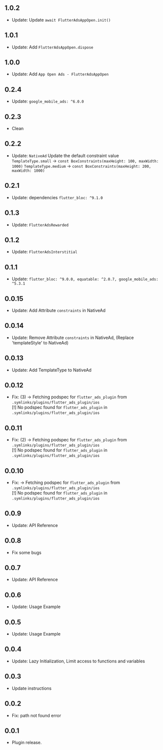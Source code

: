 ## 1.0.2

* Update: Update `await FlutterAdsAppOpen.init()`

## 1.0.1

* Update: Add `FlutterAdsAppOpen.dispose`

## 1.0.0

* Update: Add `App Open Ads - FlutterAdsAppOpen`

## 0.2.4

* Update: `google_mobile_ads: ^6.0.0`

## 0.2.3

* Clean

## 0.2.2

* Update: `NativeAd` Update the default constraint value
`TemplateType.small` -> `const BoxConstraints(maxHeight: 100, maxWidth: 1000)`
`TemplateType.medium` -> `const BoxConstraints(maxHeight: 200, maxWidth: 1000)`

## 0.2.1

* Update: dependencies `flutter_bloc: ^9.1.0`


## 0.1.3

* Update: `FlutterAdsRewarded`

## 0.1.2

* Update: `FlutterAdsInterstitial`

## 0.1.1

* Update: `flutter_bloc: ^9.0.0, equatable: ^2.0.7, google_mobile_ads: ^5.3.1`

## 0.0.15

* Update: Add Attribute `constraints` in NativeAd

## 0.0.14

* Update: Remove Attribute `constraints` in NativeAd, (Replace 'templateStyle' to NativeAd)

## 0.0.13

* Update: Add TemplateType to NativeAd

## 0.0.12

* Fix: (3) -> Fetching podspec for `flutter_ads_plugin` from  
  `.symlinks/plugins/flutter_ads_plugin/ios`  
  [!] No podspec found for `flutter_ads_plugin` in `.symlinks/plugins/flutter_ads_plugin/ios`

## 0.0.11

* Fix: (2) -> Fetching podspec for `flutter_ads_plugin` from  
  `.symlinks/plugins/flutter_ads_plugin/ios`  
  [!] No podspec found for `flutter_ads_plugin` in `.symlinks/plugins/flutter_ads_plugin/ios`

## 0.0.10

* Fix: -> Fetching podspec for `flutter_ads_plugin` from  
  `.symlinks/plugins/flutter_ads_plugin/ios`  
  [!] No podspec found for `flutter_ads_plugin` in `.symlinks/plugins/flutter_ads_plugin/ios`

## 0.0.9

* Update: API Reference

## 0.0.8

* Fix some bugs

## 0.0.7

* Update: API Reference

## 0.0.6

* Update: Usage Example

## 0.0.5

* Update: Usage Example

## 0.0.4

* Update: Lazy Initialization, Limit access to functions and variables

## 0.0.3

* Update instructions

## 0.0.2

* Fix: path not found error

## 0.0.1

* Plugin release.
